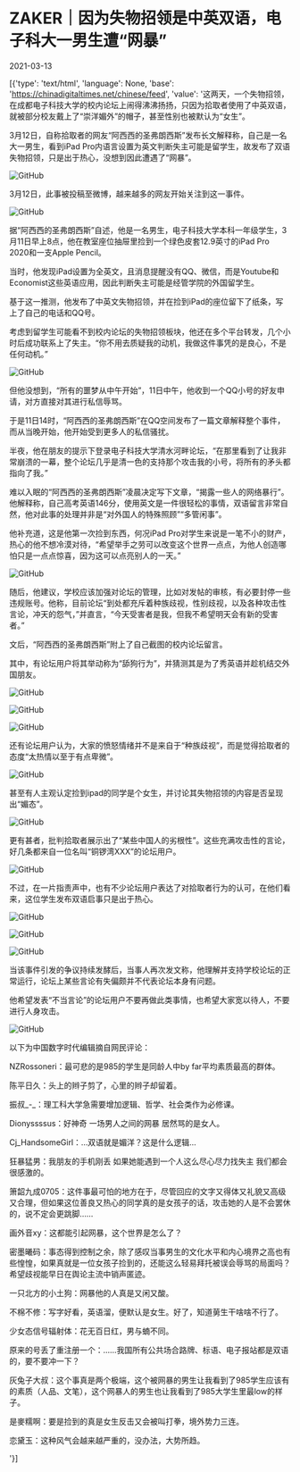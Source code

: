 # ZAKER｜因为失物招领是中英双语，电子科大一男生遭“网暴”

2021-03-13

[{'type': 'text/html', 'language': None, 'base': 'https://chinadigitaltimes.net/chinese/feed', 'value': '这两天，一个失物招领，在成都电子科技大学的校内论坛上闹得沸沸扬扬，只因为拾取者使用了中英双语，就被部分校友戴上了“崇洋媚外”的帽子，甚至性别也被默认为“女生”。

3月12日，自称拾取者的网友“阿西西的圣弗朗西斯”发布长文解释称，自己是一名大一男生，看到iPad Pro内语言设置为英文判断失主可能是留学生，故发布了双语失物招领，只是出于热心，没想到因此遭遇了“网暴”。

![GitHub](https://chinadigitaltimes.net/chinese/files/2021/03/image-1615628617073.png)

3月12日，此事被投稿至微博，越来越多的网友开始关注到这一事件。

![GitHub](https://chinadigitaltimes.net/chinese/files/2021/03/image-1615628626523.png)

据“阿西西的圣弗朗西斯”自述，他是一名男生，电子科技大学本科一年级学生，3月11日早上8点，他在教室座位抽屉里捡到一个绿色皮套12.9英寸的iPad Pro 2020和一支Apple Pencil。

当时，他发现iPad设置为全英文，且消息提醒没有QQ、微信，而是Youtube和Economist这些英语应用，因此判断失主可能是经管学院的外国留学生。

基于这一推测，他发布了中英文失物招领，并在捡到iPad的座位留下了纸条，写上了自己的电话和QQ号。

考虑到留学生可能看不到校内论坛的失物招领板块，他还在多个平台转发，几个小时后成功联系上了失主。“你不用去质疑我的动机，我做这件事凭的是良心，不是任何动机。”

![GitHub](https://chinadigitaltimes.net/chinese/files/2021/03/image-1615628640959.png)

但他没想到，“所有的噩梦从中午开始”，11日中午，他收到一个QQ小号的好友申请，对方直接对其进行私信辱骂。

于是11日14时，“阿西西的圣弗朗西斯”在QQ空间发布了一篇文章解释整个事件，而从当晚开始，他开始受到更多人的私信骚扰。

半夜，他在朋友的提示下登录电子科技大学清水河畔论坛，“在那里看到了让我非常崩溃的一幕，整个论坛几乎是清一色的支持那个攻击我的小号，将所有的矛头都指向了我。”

难以入眠的“阿西西的圣弗朗西斯”凌晨决定写下文章，“揭露一些人的网络暴行”。他解释称，自己高考英语146分，使用英文是一件很轻松的事情，双语留言非常自然，他对此事的处理并非是“对外国人的特殊照顾”“多管闲事”。

他补充道，这是他第一次捡到东西，何况iPad Pro对学生来说是一笔不小的财产，热心的他不想冷漠对待，“希望举手之劳可以改变这个世界一点点，为他人创造哪怕只是一点点惊喜，因为这可以点亮别人的一天。”

![GitHub](https://chinadigitaltimes.net/chinese/files/2021/03/image-1615628666440.png)

随后，他建议，学校应该加强对论坛的管理，比如对发帖的审核，有必要封停一些违规账号。他称，目前论坛“到处都充斥着种族歧视，性别歧视，以及各种攻击性言论，冲天的怨气，”并直言，“今天受害者是我，但我不希望明天会有新的受害者。”

文后，“阿西西的圣弗朗西斯”附上了自己截图的校内论坛留言。

其中，有论坛用户将其举动称为“舔狗行为”，并猜测其是为了秀英语并趁机结交外国朋友。

![GitHub](https://chinadigitaltimes.net/chinese/files/2021/03/image-1615628682099.png)

![GitHub](https://chinadigitaltimes.net/chinese/files/2021/03/image-1615628691612.png)

![GitHub](https://chinadigitaltimes.net/chinese/files/2021/03/image-1615628699800.png)

还有论坛用户认为，大家的愤怒情绪并不是来自于“种族歧视”，而是觉得拾取者的态度“太热情以至于有点卑微”。

![GitHub](https://chinadigitaltimes.net/chinese/files/2021/03/image-1615628726739.png)

甚至有人主观认定捡到ipad的同学是个女生，并讨论其失物招领的内容是否呈现出“媚态”。

![GitHub](https://chinadigitaltimes.net/chinese/files/2021/03/image-1615628738325.png)

更有甚者，批判拾取者展示出了“某些中国人的劣根性”。这些充满攻击性的言论，好几条都来自一位名叫“铜锣湾XXX”的论坛用户。

![GitHub](https://chinadigitaltimes.net/chinese/files/2021/03/image-1615628757881.png)

不过，在一片指责声中，也有不少论坛用户表达了对拾取者行为的认可，在他们看来，这位学生发布双语启事只是出于热心。

![GitHub](https://chinadigitaltimes.net/chinese/files/2021/03/image-1615628770987.png)

![GitHub](https://chinadigitaltimes.net/chinese/files/2021/03/image-1615628779394.png)

![GitHub](https://chinadigitaltimes.net/chinese/files/2021/03/image-1615628785634.png)

当该事件引发的争议持续发酵后，当事人再次发文称，他理解并支持学校论坛的正常运行，论坛上某些言论有失偏颇并不代表论坛本身有问题。

他希望发表“不当言论”的论坛用户不要再做此类事情，也希望大家宽以待人，不要进行人身攻击。

![GitHub](https://chinadigitaltimes.net/chinese/files/2021/03/image-1615628892091.png)

以下为中国数字时代编辑摘自网民评论：



NZRossoneri：最可悲的是985的学生是同龄人中by far平均素质最高的群体。

陈平日久：头上的辫子剪了，心里的辫子却留着。

振叔_-_：理工科大学急需要增加逻辑、哲学、社会类作为必修课。

Dionyssssus：好神奇 一场男人之间的网暴 居然骂的是女人。

Cj_HandsomeGirl：…双语就是媚洋？这是什么逻辑…

狂暴猛男：我朋友的手机刚丢 如果她能遇到一个人这么尽心尽力找失主 我们都会很感激的。

箫韶九成0705：这件事最可怕的地方在于，尽管回应的文字又得体又礼貌又高级又合理，但如果这位善良又热心的同学真的是女孩子的话，攻击她的人是不会罢休的，说不定会更跳脚……

画外音xy：这都能引起网暴，这个世界是怎么了？

密墨曦码：事态得到控制之余，除了感叹当事男生的文化水平和内心境界之高也有些惶惶，如果真就是一位女孩子捡到的，还能这么轻易拜托被误会辱骂的局面吗？希望歧视能早日在舆论主流中销声匿迹。

一只北方的小土狗：网暴他的人真是又闲又酸。

不棉不修：写字好看，英语溜，便默认是女生。好了，知道莮生干啥啥不行了。

少女态信号辐射体：花无百日红，男与蝻不同。

原来的号丢了重注册一个：……我国所有公共场合路牌、标语、电子报站都是双语的，要不要冲一下？

灰兔子大叔：这个事真是两个极端，这个被网暴的男生让我看到了985学生应该有的素质（人品、文笔），这个网暴人的男生也让我看到了985大学生里最low的样子。

是麥糯啊：要是捡到的真是女生反击又会被叫打拳，境外势力三连。

恋黛玉：这种风气会越来越严重的，没办法，大势所趋。

'}]